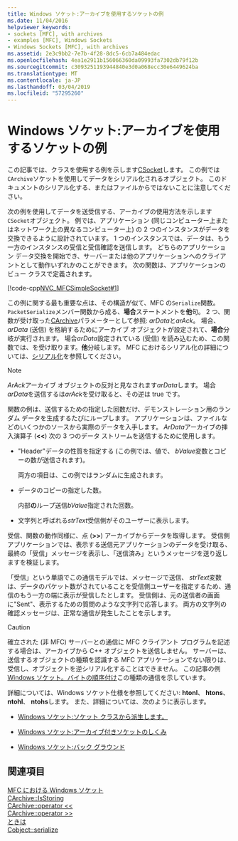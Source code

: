```yaml
---
title: Windows ソケット:アーカイブを使用するソケットの例
ms.date: 11/04/2016
helpviewer_keywords:
- sockets [MFC], with archives
- examples [MFC], Windows Sockets
- Windows Sockets [MFC], with archives
ms.assetid: 2e3c9bb2-7e7b-4f28-8dc5-6cb7a484edac
ms.openlocfilehash: 4ea1e2911b156066360da09993fa7302db79f12b
ms.sourcegitcommit: c3093251193944840e3d0a068ecc30e6449624ba
ms.translationtype: MT
ms.contentlocale: ja-JP
ms.lasthandoff: 03/04/2019
ms.locfileid: "57295260"
---
```

# <a name="windows-sockets-example-of-sockets-using-archives"></a>Windows ソケット:アーカイブを使用するソケットの例

この記事では、クラスを使用する例を示します[CSocket](../mfc/reference/csocket-class.md)します。 この例では`CArchive`ソケットを使用してデータをシリアル化されるオブジェクト。 このドキュメントのシリアル化する、またはファイルからではないことに注意してください。

次の例を使用してデータを送受信する、アーカイブの使用方法を示します`CSocket`オブジェクト。 例では、アプリケーション (同じコンピューター上またはネットワーク上の異なるコンピューター上) の 2 つのインスタンスがデータを交換できるように設計されています。 1 つのインスタンスでは、データは、もう一方のインスタンスの受信と受信確認を送信します。 どちらのアプリケーション データ交換を開始でき、サーバーまたは他のアプリケーションへのクライアントとして動作いずれかのことができます。 次の関数は、アプリケーションのビュー クラスで定義されます。

[!code-cpp[NVC_MFCSimpleSocket#1](../mfc/codesnippet/cpp/windows-sockets-example-of-sockets-using-archives_1.cpp)]

この例に関する最も重要な点は、その構造が似て、MFC の`Serialize`関数。 `PacketSerialize`メンバー関数から成る、**場合**ステートメントを**他**句。 2 つ、関数が受け取った[CArchive](../mfc/reference/carchive-class.md)パラメーターとして参照: *arData*と*arAck*。 場合、 *arData* (送信) を格納するためにアーカイブ オブジェクトが設定されて、**場合**分岐が実行されます。 場合*arData*設定されている (受信) を読み込むため、この関数では、を受け取ります。**他**分岐します。 MFC におけるシリアル化の詳細については、[シリアル化](../mfc/how-to-make-a-type-safe-collection.md)を参照してください。

> [!NOTE]
>  *ArAck*アーカイブ オブジェクトの反対と見なされます*arData*します。 場合*arData*を送信するは*arAck*を受け取ると、その逆は true です。

関数の例は、送信するための指定した回数だけ、デモンストレーション用のランダム データを生成するたびにループします。 アプリケーションは、ファイルなどのいくつかのソースから実際のデータを入手します。 *ArData*アーカイブの挿入演算子 (**<<**) 次の 3 つのデータ ストリームを送信するために使用します。

- "Header"データの性質を指定する (この例では、値で、 *bValue*変数とコピーの数が送信されます)。

   両方の項目は、この例ではランダムに生成されます。

- データのコピーの指定した数。

   内部**の**ループ送信*bValue*指定された回数。

- 文字列と呼ばれる*strText*受信側がそのユーザーに表示します。

受信、関数の動作同様に、点 (**>>**) アーカイブからデータを取得します。 受信側アプリケーションでは、表示する送信元アプリケーションのデータを受け取る、最終の「受信」メッセージを表示し、「送信済み」というメッセージを送り返しますを検証します。

「受信」という単語でこの通信モデルでは、メッセージで送信、 *strText*変数は、データのパケット数がされていることを受信側ユーザーを指定するため、通信のもう一方の端に表示が受信したとします。 受信側は、元の送信者の画面に"Sent"、表示するための質問のような文字列で応答します。 両方の文字列の確認メッセージは、正常な通信が発生したことを示します。

> [!CAUTION]
>  確立された (非 MFC) サーバーとの通信に MFC クライアント プログラムを記述する場合は、アーカイブから C++ オブジェクトを送信しません。 サーバーは、送信するオブジェクトの種類を認識する MFC アプリケーションでない限りは、受信し、オブジェクトを逆シリアル化することはできません。 この記事の例[Windows ソケット。バイトの順序付け](../mfc/windows-sockets-byte-ordering.md)この種類の通信を示しています。

詳細については、Windows ソケット仕様を参照してください: **htonl**、 **htons**、 **ntohl**、 **ntohs**します。 また、詳細については、次のように表示します。

- [Windows ソケット:ソケット クラスから派生します。](../mfc/windows-sockets-deriving-from-socket-classes.md)

- [Windows ソケット:アーカイブ付きソケットのしくみ](../mfc/windows-sockets-how-sockets-with-archives-work.md)

- [Windows ソケット:バック グラウンド](../mfc/windows-sockets-background.md)

## <a name="see-also"></a>関連項目

[MFC における Windows ソケット](../mfc/windows-sockets-in-mfc.md)<br/>
[CArchive::IsStoring](../mfc/reference/carchive-class.md#isstoring)<br/>
[CArchive::operator <<](../mfc/reference/carchive-class.md#operator_lt_lt)<br/>
[CArchive::operator >>](../mfc/reference/carchive-class.md#operator_lt_lt)<br/>
[ときは](../mfc/reference/carchive-class.md#flush)<br/>
[Cobject::serialize](../mfc/reference/cobject-class.md#serialize)
